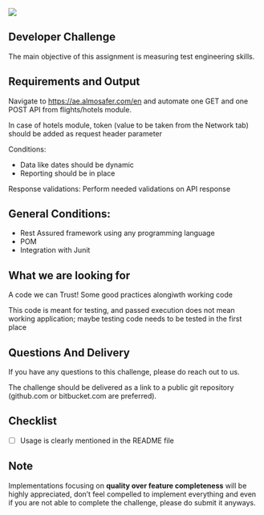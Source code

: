 ![](https://argaamplus.s3.amazonaws.com/159afd60-8669-4140-aa9e-fe46791f515d.png)

## Developer Challenge
The main objective of this assignment is measuring test engineering skills. 

## Requirements and Output
Navigate to https://ae.almosafer.com/en and automate one GET and one POST API from flights/hotels module.

In case of hotels module, token (value to be taken from the Network tab) should be added as request header parameter

Conditions: 
 - Data like dates should be dynamic
 - Reporting should be in place
 
Response validations: Perform needed validations on API response

## General Conditions:
- Rest Assured framework using any programming language
- POM
- Integration with Junit

## What we are looking for
A code we can Trust! Some good practices alongiwth working code

This code is meant for testing, and passed execution does not mean working application; maybe testing code needs to be tested in the first place

## Questions And Delivery
If you have any questions to this challenge, please do reach out to us.

The challenge should be delivered as a link to a public git repository (github.com or bitbucket.com are preferred).
## Checklist
- [ ] Usage is clearly mentioned in the README file
## Note
Implementations focusing on **quality over feature completeness** will be highly appreciated,  don’t feel compelled to implement everything and even if you are not able to complete the challenge, please do submit it anyways.
